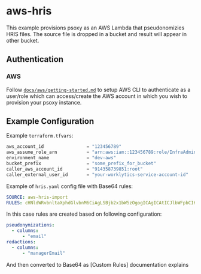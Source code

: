 # aws-hris

This example provisions psoxy as an AWS Lambda that pseudonomizies HRIS files. The source file is dropped in a bucket and
result will appear in other bucket.

## Authentication

### AWS
Follow [`docs/aws/getting-started.md`](../../../docs/aws/getting-started.md) to setup AWS CLI to
authenticate as a user/role which can access/create the AWS account in which you wish to provision
your psoxy instance.

## Example Configuration

Example `terraform.tfvars`:
```terraform
aws_account_id                = "123456789"
aws_assume_role_arn           = "arn:aws:iam::123456789:role/InfraAdmin"
environment_name              = "dev-aws"
bucket_prefix                 = "some_prefix_for_bucket"
caller_aws_account_id         = "914358739851:root"
caller_external_user_id       = "your-worklytics-service-account-id"
```

Example of `hris.yaml` config file with Base64 rules:

```yaml
SOURCE: aws-hris-import
RULES: cHNldWRvbnltaXphdGlvbnM6CiAgLSBjb2x1bW5zOgogICAgICAtICJlbWFpbCIKICAgIHJlbGF0aXZlVXJsUmVnZXg6ICIvYWRtaW4vcmVwb3J0cy92MS9hY3Rpdml0eS91c2Vycy9hbGwvYXBwbGljYXRpb25zL21lZXQuKiIKcmVkYWN0aW9uczoKICAtIGNvbHVtbnM6CiAgICAgIC0gIm1hbmFnZXJFbWFpbCIK
```

In this case rules are created based on following configuration:

```yaml
pseudonymizations:
  - columns:
      - "email"
redactions:
  - columns:
      - "managerEmail"
```

And then converted to Base64 as [Custom Rules] documentation explains

